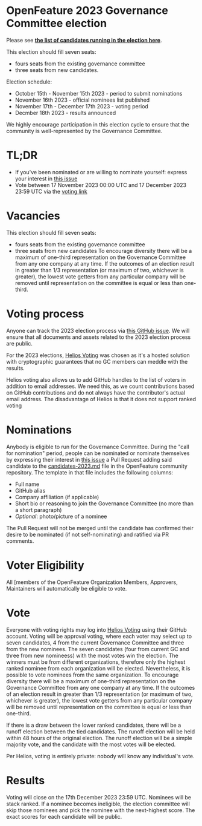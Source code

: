 # OpenFeature 2023 Governance Committee election

Please see **[the list of candidates running in the election here](https://github.com/open-feature/community/pull/261/files#diff-aa2a6823369b7c294aa78e2867de50e1707b786d7b208ce5dd2269512765f598)**.

This election should fill seven seats: 
- fours seats from the existing governance committee
- three seats from new candidates.

Election schedule:

* October 15th - November 15th 2023 - period to submit nominations
* November 16th 2023 - official nominees list published
* November 17th - December 17th 2023 - voting period
* Decmber 18th 2023 - results announced

We highly encourage participation in this election cycle to ensure that the community is well-represented by the Governance Committee.

# TL;DR

* If you've been nominated or are willing to nominate yourself: express your interest in [this issue](https://github.com/open-feature/community/issues/262)
* Vote between 17 November 2023 00:00 UTC and 17 December 2023 23:59 UTC via the [voting link](https://vote.heliosvoting.org/helios/e/OpenFeature2023)

# Vacancies
This election should fill seven seats:
- fours seats from the existing governance committee
- three seats from new candidates
To encourage diversity there will be a maximum of one-third representation on the Governance Committee from any one company at any time. 
If the outcomes of an election result in greater than 1/3 representation (or maximum of two, whichever is greater), the lowest vote getters from any particular company will be removed until representation on the committee is equal or less than one-third.


# Voting process

Anyone can track the 2023 election process via [this GitHub issue](https://github.com/open-feature/community/issues/262).
We will ensure that all documents and assets related to the 2023 election process are public.

For the 2023 elections, [Helios Voting](https://vote.heliosvoting.org/) was chosen as it's a hosted solution with cryptographic guarantees that no GC members can meddle with the results.

Helios voting also allows us to add GitHub handles to the list of voters in addition to email addresses. We need this, as we count contributions based on GitHub contributions and do not always have the contributor's actual email address. The disadvantage of Helios is that it does not support ranked voting

# Nominations

Anybody is eligible to run for the Governance Committee. During the "call for nomination" period, people can be nominated or nominate themselves by expressing their interest in [this issue](https://github.com/open-feature/community/issues/262) a Pull Request adding said candidate to the [candidates-2023.md](https://github.com/open-feature/community/Elections/2023/Candidates) file in the OpenFeature community repository. The template in that file includes the following columns:

* Full name
* GitHub alias
* Company affiliation (if applicable)
* Short bio or reasoning to join the Governance Committee (no more than a short paragraph)
* _Optional_: photo/picture of a nominee

The Pull Request will not be merged until the candidate has confirmed their desire to be nominated (if not self-nominating) and ratified via PR comments.

# Voter Eligibility

All [members of the OpenFeature Organization Members, Approvers, Maintainers will automatically be eligible to vote.

# Vote

Everyone with voting rights may log into [Helios Voting](https://vote.heliosvoting.org/helios/e/OpenFeature2023) using their GitHub account. Voting will be approval voting, where each voter may select up to seven candidates, 4 from the current Governance Committee and three from the new nominees. The seven candidates (four from current GC and three from new nomineess) with the most votes win the election. The winners must be from different organizations, therefore only the highest ranked nominee from each organization will be elected. Nevertheless, it is possible to vote nominees from the same organization.
To encourage diversity there will be a maximum of one-third representation on the Governance Committee from any one company at any time. 
If the outcomes of an election result in greater than 1/3 representation (or maximum of two, whichever is greater), the lowest vote getters from any particular company will be removed until representation on the committee is equal or less than one-third.

If there is a draw between the lower ranked candidates, there will be a runoff election between the tied candidates. The runoff election will be held within 48 hours of the original election. The runoff election will be a simple majority vote, and the candidate with the most votes will be elected.

Per Helios, voting is entirely private: nobody will know any individual's vote.

# Results

Voting will close on the 17th December 2023 23:59 UTC. Nominees will be stack ranked. If a nominee becomes ineligible, the election committee will skip those nominees and pick the nominee with the next-highest score. The exact scores for each candidate will be public.
